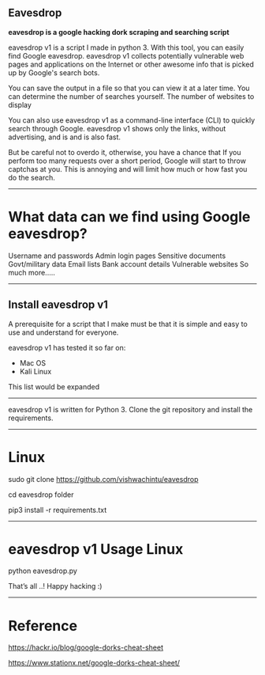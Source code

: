 ## Eavesdrop
**eavesdrop is a google hacking dork scraping and searching script**

eavesdrop v1 is a script I made in python 3. With this tool, you can easily find Google eavesdrop. eavesdrop v1 collects potentially vulnerable web pages and applications on the Internet or other awesome info that is picked up by Google's search bots.

You can save the output in a file so that you can view it at a later time. You can determine the number of searches yourself. The number of websites to display

You can also use eavesdrop v1 as a command-line interface (CLI) to quickly search through Google. eavesdrop v1 shows only the links, without advertising, and is and is also fast.

But be careful not to overdo it, otherwise, you have a chance that If you perform too many requests over a short period, Google will start to throw captchas at you. This is annoying and will limit how much or how fast you do the search.
****

# What data can we find using Google eavesdrop?

Username and passwords
Admin login pages
Sensitive documents
Govt/military data
Email lists
Bank account details
Vulnerable websites
So much more.....
****

## Install eavesdrop v1
A prerequisite for a script that I make must be that it is simple and easy to use and understand for everyone.

eavesdrop v1 has tested it so far on:
* Mac OS
* Kali Linux

This list would be expanded
****

eavesdrop v1 is written for Python 3. Clone the git repository and install the requirements.
****

# Linux
sudo git clone https://github.com/vishwachintu/eavesdrop

cd eavesdrop folder

pip3 install -r requirements.txt
****

# eavesdrop v1 Usage Linux

python eavesdrop.py

That’s all ..!
Happy hacking :)
****

# Reference 

https://hackr.io/blog/google-dorks-cheat-sheet

https://www.stationx.net/google-dorks-cheat-sheet/
